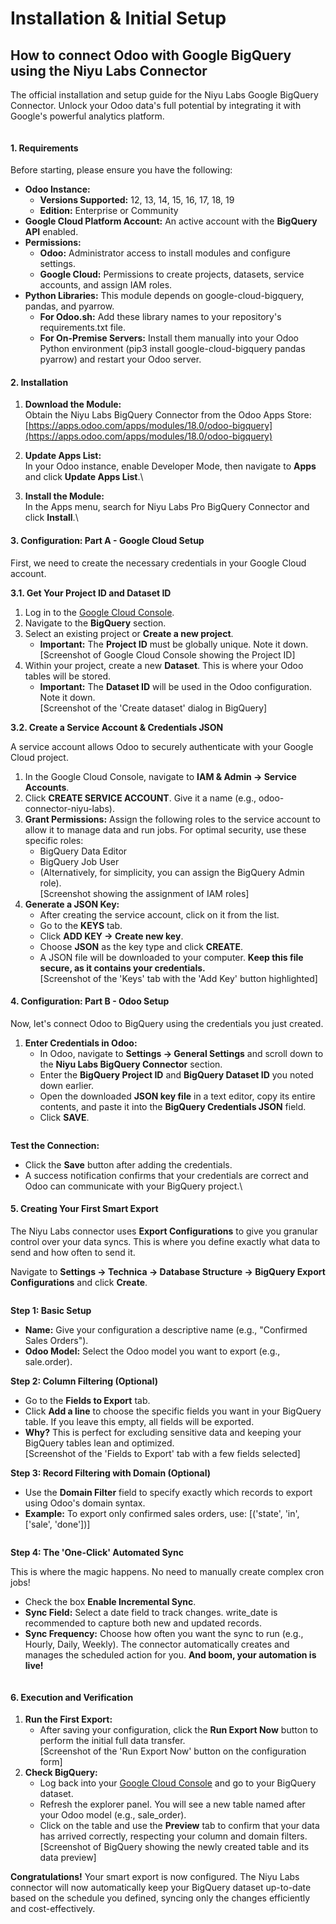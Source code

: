 # Installation & Initial Setup

## **How to connect Odoo with Google BigQuery using the Niyu Labs Connector**

The official installation and setup guide for the Niyu Labs Google BigQuery Connector. Unlock your Odoo data's full potential by integrating it with Google's powerful analytics platform.

<figure><img src="../../.gitbook/assets/Big-Query01.gif" alt=""><figcaption></figcaption></figure>

#### **1. Requirements**

Before starting, please ensure you have the following:

* **Odoo Instance:**
  * **Versions Supported:** 12, 13, 14, 15, 16, 17, 18, 19
  * **Edition:** Enterprise or Community
* **Google Cloud Platform Account:** An active account with the **BigQuery API** enabled.
* **Permissions:**
  * **Odoo:** Administrator access to install modules and configure settings.
  * **Google Cloud:** Permissions to create projects, datasets, service accounts, and assign IAM roles.
* **Python Libraries:** This module depends on google-cloud-bigquery, pandas, and pyarrow.
  * **For Odoo.sh:** Add these library names to your repository's requirements.txt file.
  * **For On-Premise Servers:** Install them manually into your Odoo Python environment (pip3 install google-cloud-bigquery pandas pyarrow) and restart your Odoo server.

#### **2. Installation**

1. **Download the Module:**\
   Obtain the Niyu Labs BigQuery Connector from the Odoo Apps Store:\
   [https://apps.odoo.com/apps/modules/18.0/odoo-bigquery](https://apps.odoo.com/apps/modules/18.0/odoo-bigquery)
2. **Update Apps List:**\
   In your Odoo instance, enable Developer Mode, then navigate to **Apps** and click **Update Apps List**.\

3. **Install the Module:**\
   In the Apps menu, search for Niyu Labs Pro BigQuery Connector and click **Install**.\


#### **3. Configuration: Part A - Google Cloud Setup**

First, we need to create the necessary credentials in your Google Cloud account.

**3.1. Get Your Project ID and Dataset ID**

1. Log in to the [Google Cloud Console](https://www.google.com/url?sa=E\&q=https%3A%2F%2Fconsole.cloud.google.com).
2. Navigate to the **BigQuery** section.
3. Select an existing project or **Create a new project**.
   * **Important:** The **Project ID** must be globally unique. Note it down.\
     \[Screenshot of Google Cloud Console showing the Project ID]
4. Within your project, create a new **Dataset**. This is where your Odoo tables will be stored.
   * **Important:** The **Dataset ID** will be used in the Odoo configuration. Note it down.\
     \[Screenshot of the 'Create dataset' dialog in BigQuery]

**3.2. Create a Service Account & Credentials JSON**

A service account allows Odoo to securely authenticate with your Google Cloud project.

1. In the Google Cloud Console, navigate to **IAM & Admin → Service Accounts**.
2. Click **CREATE SERVICE ACCOUNT**. Give it a name (e.g., odoo-connector-niyu-labs).
3. **Grant Permissions:** Assign the following roles to the service account to allow it to manage data and run jobs. For optimal security, use these specific roles:
   * BigQuery Data Editor
   * BigQuery Job User
   * (Alternatively, for simplicity, you can assign the BigQuery Admin role).\
     \[Screenshot showing the assignment of IAM roles]
4. **Generate a JSON Key:**
   * After creating the service account, click on it from the list.
   * Go to the **KEYS** tab.
   * Click **ADD KEY → Create new key**.
   * Choose **JSON** as the key type and click **CREATE**.
   * A JSON file will be downloaded to your computer. **Keep this file secure, as it contains your credentials.**\
     \[Screenshot of the 'Keys' tab with the 'Add Key' button highlighted]

#### **4. Configuration: Part B - Odoo Setup**

Now, let's connect Odoo to BigQuery using the credentials you just created.

1. **Enter Credentials in Odoo:**
   * In Odoo, navigate to **Settings → General Settings** and scroll down to the **Niyu Labs BigQuery Connector** section.
   * Enter the **BigQuery Project ID** and **BigQuery Dataset ID** you noted down earlier.
   * Open the downloaded **JSON key file** in a text editor, copy its entire contents, and paste it into the **BigQuery Credentials JSON** field.
   * Click **SAVE**.

<figure><img src="../../.gitbook/assets/cred.png" alt=""><figcaption></figcaption></figure>

**Test the Connection:**

* Click the **Save** button after adding the credentials.
* A success notification confirms that your credentials are correct and Odoo can communicate with your BigQuery project.\


#### **5. Creating Your First Smart Export**

The Niyu Labs connector uses **Export Configurations** to give you granular control over your data syncs. This is where you define exactly what data to send and how often to send it.

Navigate to **Settings → Technica → Database Structure → BigQuery Export Configurations** and click **Create**.

<figure><img src="../../.gitbook/assets/query.png" alt=""><figcaption></figcaption></figure>

**Step 1: Basic Setup**

* **Name:** Give your configuration a descriptive name (e.g., "Confirmed Sales Orders").
* **Odoo Model:** Select the Odoo model you want to export (e.g., sale.order).

**Step 2: Column Filtering (Optional)**

* Go to the **Fields to Export** tab.
* Click **Add a line** to choose the specific fields you want in your BigQuery table. If you leave this empty, all fields will be exported.
* **Why?** This is perfect for excluding sensitive data and keeping your BigQuery tables lean and optimized.\
  \[Screenshot of the 'Fields to Export' tab with a few fields selected]

**Step 3: Record Filtering with Domain (Optional)**

* Use the **Domain Filter** field to specify exactly which records to export using Odoo's domain syntax.
* **Example:** To export only confirmed sales orders, use: \[('state', 'in', \['sale', 'done'])]

<figure><img src="../../.gitbook/assets/domain_filtering.png" alt=""><figcaption></figcaption></figure>

**Step 4: The 'One-Click' Automated Sync**

This is where the magic happens. No need to manually create complex cron jobs!

* Check the box **Enable Incremental Sync**.
* **Sync Field:** Select a date field to track changes. write\_date is recommended to capture both new and updated records.
* **Sync Frequency:** Choose how often you want the sync to run (e.g., Hourly, Daily, Weekly). The connector automatically creates and manages the scheduled action for you. **And boom, your automation is live!**

<figure><img src="../../.gitbook/assets/incremental.png" alt=""><figcaption></figcaption></figure>

#### **6. Execution and Verification**

1. **Run the First Export:**
   * After saving your configuration, click the **Run Export Now** button to perform the initial full data transfer.\
     \[Screenshot of the 'Run Export Now' button on the configuration form]
2. **Check BigQuery:**
   * Log back into your [Google Cloud Console](https://www.google.com/url?sa=E\&q=https%3A%2F%2Fconsole.cloud.google.com) and go to your BigQuery dataset.
   * Refresh the explorer panel. You will see a new table named after your Odoo model (e.g., sale\_order).
   * Click on the table and use the **Preview** tab to confirm that your data has arrived correctly, respecting your column and domain filters.\
     \[Screenshot of BigQuery showing the newly created table and its data preview]

**Congratulations!** Your smart export is now configured. The Niyu Labs connector will now automatically keep your BigQuery dataset up-to-date based on the schedule you defined, syncing only the changes efficiently and cost-effectively.
